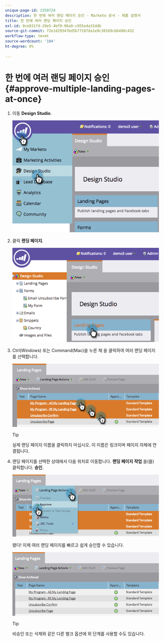 ```yaml
---
unique-page-id: 2359724
description: 한 번에 여러 랜딩 페이지 승인 - Marketo 문서 - 제품 설명서
title: 한 번에 여러 랜딩 페이지 승인
exl-id: 0ce831fd-29e5-4bf9-96a9-c955e4a32ddb
source-git-commit: 72e1d29347bd5b77107da1e9c30169cb6490c432
workflow-type: tm+mt
source-wordcount: '104'
ht-degree: 0%

---
```


# 한 번에 여러 랜딩 페이지 승인 {#approve-multiple-landing-pages-at-once}

1. 이동 **Design Studio**.

   ![](assets/image2014-9-17-11-3a35-3a5.png)

1. 클릭 **랜딩 페이지**.

   ![](assets/image2014-9-17-11-3a35-3a11.png)

1. Ctrl(Windows) 또는 Command(Mac)을 누른 채 을 클릭하여 여러 랜딩 페이지를 선택합니다.

   ![](assets/image2014-9-17-11-3a35-3a19.png)

   >[!TIP]
   >
   >실제 랜딩 페이지 이름을 클릭하지 마십시오. 이 이름은 링크이며 페이지 자체에 연결됩니다.

1. 랜딩 페이지를 선택한 상태에서 다음 위치로 이동합니다. **랜딩 페이지 작업** 을(를) 클릭합니다. **승인**.

   ![](assets/image2014-9-17-11-3a35-3a27.png)

   됐다! 이제 여러 랜딩 페이지를 빠르고 쉽게 승인할 수 있습니다.

   ![](assets/image2014-9-17-11-3a35-3a36.png)

   >[!TIP]
   >
   >비승인 또는 삭제와 같은 다른 벌크 옵션에 위 단계를 사용할 수도 있습니다.

